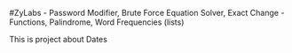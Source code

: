 #ZyLabs - Password Modifier, Brute Force Equation Solver, Exact Change - Functions, Palindrome, Word Frequencies (lists)

This is project about Dates